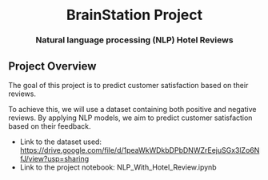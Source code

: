 <a name="readme-top"></a>
<br />
<div align="center">

  # BrainStation Project
### Natural language processing (NLP) Hotel Reviews

  </a>


</div>

## Project Overview

The goal of this project is to predict customer satisfaction based on their reviews.

To achieve this, we will use a dataset containing both positive and negative reviews. By applying NLP models, we aim to predict customer satisfaction based on their feedback.

- Link to the dataset used: https://drive.google.com/file/d/1peaWkWDkbDPbDNWZrEejuSGx3lZo6NfJ/view?usp=sharing
- Link to the project notebook: NLP_With_Hotel_Review.ipynb




